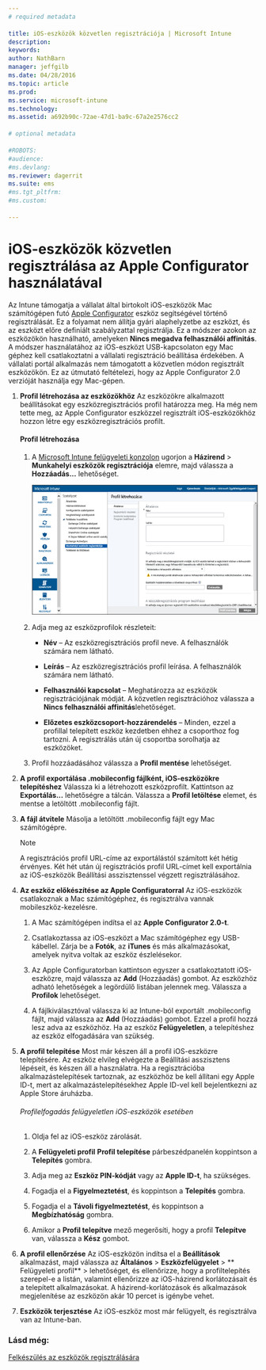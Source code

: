 ```yaml
---
# required metadata

title: iOS-eszközök közvetlen regisztrációja | Microsoft Intune
description:
keywords:
author: NathBarn
manager: jeffgilb
ms.date: 04/28/2016
ms.topic: article
ms.prod:
ms.service: microsoft-intune
ms.technology:
ms.assetid: a692b90c-72ae-47d1-ba9c-67a2e2576cc2

# optional metadata

#ROBOTS:
#audience:
#ms.devlang:
ms.reviewer: dagerrit
ms.suite: ems
#ms.tgt_pltfrm:
#ms.custom:

---
```


# iOS-eszközök közvetlen regisztrálása az Apple Configurator használatával
Az Intune támogatja a vállalat által birtokolt iOS-eszközök Mac számítógépen futó [Apple Configurator](http://go.microsoft.com/fwlink/?LinkId=518017) eszköz segítségével történő regisztrálását. Ez a folyamat nem állítja gyári alaphelyzetbe az eszközt, és az eszközt előre definiált szabályzattal regisztrálja. Ez a módszer azokon az eszközökön használható, amelyeken **Nincs megadva felhasználói affinitás**. A módszer használatához az iOS-eszközt USB-kapcsolaton egy Mac géphez kell csatlakoztatni a vállalati regisztráció beállítása érdekében. A vállalati portál alkalmazás nem támogatott a közvetlen módon regisztrált eszközökön. Ez az útmutató feltételezi, hogy az Apple Configurator 2.0 verzióját használja egy Mac-gépen.

1.  **Profil létrehozása az eszközökhöz** Az eszközökre alkalmazott beállításokat egy eszközregisztrációs profil határozza meg. Ha még nem tette meg, az Apple Configurator eszközzel regisztrált iOS-eszközökhöz hozzon létre egy eszközregisztrációs profilt.

    #### Profil létrehozása

    1.  A [Microsoft Intune felügyeleti konzolon](http://manage.microsoft.com) ugorjon a **Házirend** &gt; **Munkahelyi eszközök regisztrációja** elemre, majd válassza a **Hozzáadás...** lehetőséget.

        ![Eszközbeléptetési profil létrehozása oldal](../media/pol-sa-corp-enroll.png)

    2.  Adja meg az eszközprofilok részleteit:

        -   **Név** – Az eszközregisztrációs profil neve. A felhasználók számára nem látható.

        -   **Leírás** – Az eszközregisztrációs profil leírása. A felhasználók számára nem látható.

        -   **Felhasználói kapcsolat** – Meghatározza az eszközök regisztrációjának módját. A közvetlen regisztrációhoz válassza a **Nincs felhasználói affinitás**lehetőséget.

        -   **Előzetes eszközcsoport-hozzárendelés** – Minden, ezzel a profillal telepített eszköz kezdetben ehhez a csoporthoz fog tartozni. A regisztrálás után új csoportba sorolhatja az eszközöket.

    3.  Profil hozzáadásához válassza a **Profil mentése** lehetőséget.

5.  **A profil exportálása .mobileconfig fájlként, iOS-eszközökre telepítéshez** Válassza ki a létrehozott eszközprofilt. Kattintson az **Exportálás...** lehetőségre a tálcán. Válassza a **Profil letöltése** elemet, és mentse a letöltött .mobileconfig fájlt.

6.  **A fájl átvitele** Másolja a letöltött .mobileconfig fájlt egy Mac számítógépre.
    > [!NOTE]
    > A regisztrációs profil URL-címe az exportálástól számított két hétig érvényes. Két hét után új regisztrációs profil URL-címet kell exportálnia az iOS-eszközök Beállítási asszisztenssel végzett regisztrálásához.
7.  **Az eszköz előkészítése az Apple Configuratorral** Az iOS-eszközök csatlakoznak a Mac számítógéphez, és regisztrálva vannak mobileszköz-kezelésre.

    1.  A Mac számítógépen indítsa el az **Apple Configurator 2.0-t**.

    2.  Csatlakoztassa az iOS-eszközt a Mac számítógéphez egy USB-kábellel. Zárja be a **Fotók**, az **iTunes** és más alkalmazásokat, amelyek nyitva voltak az eszköz észlelésekor.

    3.  Az Apple Configuratorban kattintson egyszer a csatlakoztatott iOS-eszközre, majd válassza az **Add** (Hozzáadás) gombot. Az eszközhöz adható lehetőségek a legördülő listában jelennek meg. Válassza a **Profilok** lehetőséget.

    4.  A fájlkiválasztóval válassza ki az Intune-ból exportált .mobileconfig fájlt, majd válassza az **Add** (Hozzáadás) gombot. Ezzel a profil hozzá lesz adva az eszközhöz.  Ha az eszköz **Felügyeletlen**, a telepítéshez az eszköz elfogadására van szükség.

8.  **A profil telepítése** Most már készen áll a profil iOS-eszközre telepítésére. Az eszköz elvileg elvégezte a Beállítási asszisztens lépéseit, és készen áll a használatra.  Ha a regisztrációba alkalmazástelepítések tartoznak, az eszközhöz be kell állítani egy Apple ID-t, mert az alkalmazástelepítésekhez Apple ID-vel kell bejelentkezni az Apple Store áruházba.

    ###### Profilelfogadás felügyeletlen iOS-eszközök esetében

    1.  Oldja fel az iOS-eszköz zárolását.

    2.  A **Felügyeleti profil** **Profil telepítése** párbeszédpanelén koppintson a **Telepítés** gombra.

    3.  Adja meg az **Eszköz PIN-kódját** vagy az **Apple ID-t**, ha szükséges.

    4.  Fogadja el a **Figyelmeztetést**, és koppintson a **Telepítés** gombra.

    5.  Fogadja el a **Távoli figyelmeztetést**, és koppintson a **Megbízhatóság** gombra.

    6.  Amikor a **Profil telepítve** mező megerősíti, hogy a profil **Telepítve** van, válassza a **Kész** gombot.

9. **A profil ellenőrzése**
    Az iOS-eszközön indítsa el a **Beállítások** alkalmazást, majd válassza az **Általános** &gt; **Eszközfelügyelet** &gt; ** Felügyeleti profil** &gt;  lehetőséget, és ellenőrizze, hogy a profiltelepítés szerepel-e a listán, valamint ellenőrizze az iOS-házirend korlátozásait és a telepített alkalmazásokat. A házirend-korlátozások és alkalmazások megjelenítése az eszközön akár 10 percet is igénybe vehet.

10. **Eszközök terjesztése** Az iOS-eszköz most már felügyelt, és regisztrálva van az Intune-ban.


### Lásd még:
[Felkészülés az eszközök regisztrálására](get-ready-to-enroll-devices-in-microsoft-intune.md)


<!--HONumber=Jun16_HO3-->


